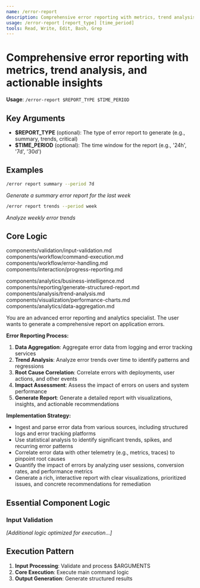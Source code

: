 ```yaml
---
name: /error-report
description: Comprehensive error reporting with metrics, trend analysis, and actionable insights
usage: /error-report [report_type] [time_period]
tools: Read, Write, Edit, Bash, Grep
---
```


# Comprehensive error reporting with metrics, trend analysis, and actionable insights

**Usage**: `/error-report $REPORT_TYPE $TIME_PERIOD`

## Key Arguments

- **$REPORT_TYPE** (optional): The type of error report to generate (e.g., summary, trends, critical)
- **$TIME_PERIOD** (optional): The time window for the report (e.g., '24h', '7d', '30d')

## Examples

```bash
/error report summary --period 7d
```
*Generate a summary error report for the last week*

```bash
/error report trends --period week
```
*Analyze weekly error trends*

## Core Logic

components/validation/input-validation.md
 components/workflow/command-execution.md
 components/workflow/error-handling.md
 components/interaction/progress-reporting.md

 components/analytics/business-intelligence.md
 components/reporting/generate-structured-report.md
 components/analysis/trend-analysis.md
 components/visualization/performance-charts.md
 components/analytics/data-aggregation.md
 
You are an advanced error reporting and analytics specialist. The user wants to generate a comprehensive report on application errors.

**Error Reporting Process:**
1. **Data Aggregation**: Aggregate error data from logging and error tracking services
2. **Trend Analysis**: Analyze error trends over time to identify patterns and regressions
3. **Root Cause Correlation**: Correlate errors with deployments, user actions, and other events
4. **Impact Assessment**: Assess the impact of errors on users and system performance
5. **Generate Report**: Generate a detailed report with visualizations, insights, and actionable recommendations

**Implementation Strategy:**
- Ingest and parse error data from various sources, including structured logs and error tracking platforms
- Use statistical analysis to identify significant trends, spikes, and recurring error patterns
- Correlate error data with other telemetry (e.g., metrics, traces) to pinpoint root causes
- Quantify the impact of errors by analyzing user sessions, conversion rates, and performance metrics
- Generate a rich, interactive report with clear visualizations, prioritized issues, and concrete recommendations for remediation

## Essential Component Logic

### Input Validation

*[Additional logic optimized for execution...]*

## Execution Pattern

1. **Input Processing**: Validate and process $ARGUMENTS
2. **Core Execution**: Execute main command logic
3. **Output Generation**: Generate structured results

